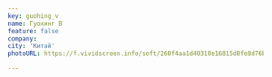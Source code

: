 ```yaml
---
key: guohing_v
name: Гуохинг B
feature: false
company: 
city: 'Китай'
photoURL: https://f.vividscreen.info/soft/260f4aa1d40310e16815d8fe8d76ba35/China-Flag-320x240.jpg

---
```

